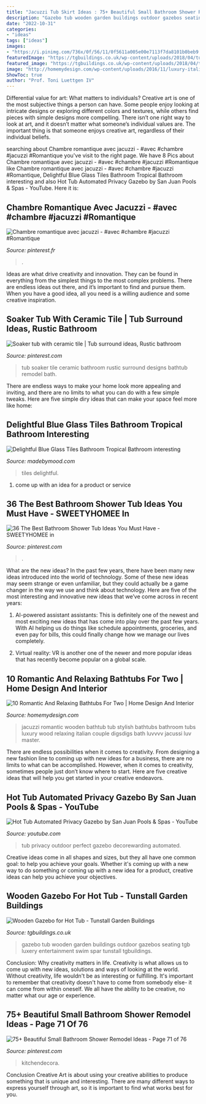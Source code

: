 ```yaml
---
title: "Jacuzzi Tub Skirt Ideas : 75+ Beautiful Small Bathroom Shower Remodel Ideas"
description: "Gazebo tub wooden garden buildings outdoor gazebos seating tgb luxery entertainment swim spar tunstall tgbuildings"
date: "2022-10-31"
categories:
- "ideas"
tags: ["ideas"]
images:
- "https://i.pinimg.com/736x/0f/56/11/0f5611a005e00e7113f7da8101b0beb9.jpg"
featuredImage: "https://tgbuildings.co.uk/wp-content/uploads/2018/04/tunstall-garden-buildings-gazebo-8.jpg"
featured_image: "https://tgbuildings.co.uk/wp-content/uploads/2018/04/tunstall-garden-buildings-gazebo-8.jpg"
image: "http://homemydesign.com/wp-content/uploads/2016/11/luxury-italian-tubs-for-two.jpg"
ShowToc: true
author: "Prof. Toni Luettgen IV"
---
```



Differential value for art: What matters to individuals?
Creative art is one of the most subjective things a person can have. Some people enjoy looking at intricate designs or exploring different colors and textures, while others find pieces with simple designs more compelling. There isn’t one right way to look at art, and it doesn’t matter what someone’s individual values are. The important thing is that someone enjoys creative art, regardless of their individual beliefs.

	

		
searching about Chambre romantique avec jacuzzi - #avec #chambre #jacuzzi #Romantique you've visit to the right page. We have 8 Pics about Chambre romantique avec jacuzzi - #avec #chambre #jacuzzi #Romantique like Chambre romantique avec jacuzzi - #avec #chambre #jacuzzi #Romantique, Delightful Blue Glass Tiles Bathroom Tropical Bathroom interesting and also Hot Tub Automated Privacy Gazebo by San Juan Pools &amp; Spas - YouTube. Here it is:
		
    
## Chambre Romantique Avec Jacuzzi - #avec #chambre #jacuzzi #Romantique

<img loading=lazy src="https://i.pinimg.com/736x/a9/5d/61/a95d612665263370dedb5f6b9294d45f.jpg" onerror="this.onerror=null;this.src='https://tse2.mm.bing.net/th?id=OIP.pEMZFYp2Z3dp4BWnRGvuHwHaLH&amp;pid=15.1';" alt="Chambre romantique avec jacuzzi - #avec #chambre #jacuzzi #Romantique">

_Source: pinterest.fr_

>. 

	

Ideas are what drive creativity and innovation. They can be found in everything from the simplest things to the most complex problems. There are endless ideas out there, and it’s important to find and pursue them. When you have a good idea, all you need is a willing audience and some creative inspiration.

    
## Soaker Tub With Ceramic Tile | Tub Surround Ideas, Rustic Bathroom

<img loading=lazy src="https://i.pinimg.com/736x/dd/e5/2b/dde52b81414f76c3ef04df6222433531.jpg" onerror="this.onerror=null;this.src='https://tse1.mm.bing.net/th?id=OIP.wNYaIlAGehpegTCZp8uKpwHaFj&amp;pid=15.1';" alt="Soaker tub with ceramic tile | Tub surround ideas, Rustic bathroom">

_Source: pinterest.com_

>tub soaker tile ceramic bathroom rustic surround designs bathtub remodel bath. 

	

There are endless ways to make your home look more appealing and inviting, and there are no limits to what you can do with a few simple tweaks. Here are five simple diry ideas that can make your space feel more like home:

    
## Delightful Blue Glass Tiles Bathroom Tropical Bathroom Interesting

<img loading=lazy src="https://madebymood.com/wp-content/uploads/2019/02/Dishy-blue-glass-tiles-bathroom-Tropical-Bathroom-in-New-York-with-drop-tub-and-mosaic.jpg" onerror="this.onerror=null;this.src='https://tse1.mm.bing.net/th?id=OIP.F24Yxl-4H-uDQNliYemJowHaLH&amp;pid=15.1';" alt="Delightful Blue Glass Tiles Bathroom Tropical Bathroom interesting">

_Source: madebymood.com_

>tiles delightful. 

	

1. come up with an idea for a product or service

    
## 36 The Best Bathroom Shower Tub Ideas You Must Have - SWEETYHOMEE In

<img loading=lazy src="https://i.pinimg.com/736x/1f/33/f3/1f33f3ba9153a75bb2c4f698055fce82.jpg" onerror="this.onerror=null;this.src='https://tse4.mm.bing.net/th?id=OIP.9kX7QidjTF1yTqvgrdFmqQHaLH&amp;pid=15.1';" alt="36 The Best Bathroom Shower Tub Ideas You Must Have - SWEETYHOMEE in">

_Source: pinterest.com_

>. 

	

What are the new ideas?
In the past few years, there have been many new ideas introduced into the world of technology. Some of these new ideas may seem strange or even unfamiliar, but they could actually be a game changer in the way we use and think about technology. Here are five of the most interesting and innovative new ideas that we’ve come across in recent years:
1. AI-powered assistant assistants: This is definitely one of the newest and most exciting new ideas that has come into play over the past few years. With AI helping us do things like schedule appointments, groceries, and even pay for bills, this could finally change how we manage our lives completely.

2. Virtual reality: VR is another one of the newer and more popular ideas that has recently become popular on a global scale.

    
## 10 Romantic And Relaxing Bathtubs For Two | Home Design And Interior

<img loading=lazy src="http://homemydesign.com/wp-content/uploads/2016/11/luxury-italian-tubs-for-two.jpg" onerror="this.onerror=null;this.src='https://tse2.mm.bing.net/th?id=OIP.HCa-Sr7H8TP5WEp_9DJTXgHaLm&amp;pid=15.1';" alt="10 Romantic And Relaxing Bathtubs For Two | Home Design And Interior">

_Source: homemydesign.com_

>jacuzzi romantic wooden bathtub tub stylish bathtubs bathroom tubs luxury wood relaxing italian couple digsdigs bath luvvvv jacussi luv master. 

	

There are endless possibilities when it comes to creativity. From designing a new fashion line to coming up with new ideas for a business, there are no limits to what can be accomplished. However, when it comes to creativity, sometimes people just don’t know where to start. Here are five creative ideas that will help you get started in your creative endeavors.

    
## Hot Tub Automated Privacy Gazebo By San Juan Pools &amp; Spas - YouTube

<img loading=lazy src="https://i.ytimg.com/vi/SdpLrNymG-s/maxresdefault.jpg" onerror="this.onerror=null;this.src='https://tse4.mm.bing.net/th?id=OIP.WUi3NHsHDKXZMz9gvgyo9QHaEK&amp;pid=15.1';" alt="Hot Tub Automated Privacy Gazebo by San Juan Pools &amp; Spas - YouTube">

_Source: youtube.com_

>tub privacy outdoor perfect gazebo decorewarding automated. 

	

Creative ideas come in all shapes and sizes, but they all have one common goal: to help you achieve your goals. Whether it's coming up with a new way to do something or coming up with a new idea for a product, creative ideas can help you achieve your objectives.

    
## Wooden Gazebo For Hot Tub - Tunstall Garden Buildings

<img loading=lazy src="https://tgbuildings.co.uk/wp-content/uploads/2018/04/tunstall-garden-buildings-gazebo-8.jpg" onerror="this.onerror=null;this.src='https://tse3.mm.bing.net/th?id=OIP.SIb9RKG0pZ6Zrm3v0OgjYgHaFj&amp;pid=15.1';" alt="Wooden Gazebo for Hot Tub - Tunstall Garden Buildings">

_Source: tgbuildings.co.uk_

>gazebo tub wooden garden buildings outdoor gazebos seating tgb luxery entertainment swim spar tunstall tgbuildings. 

	

Conclusion: Why creativity matters in life.
Creativity is what allows us to come up with new ideas, solutions and ways of looking at the world. Without creativity, life wouldn't be as interesting or fulfilling. It's important to remember that creativity doesn't have to come from somebody else- it can come from within oneself. We all have the ability to be creative, no matter what our age or experience.

    
## 75+ Beautiful Small Bathroom Shower Remodel Ideas - Page 71 Of 76

<img loading=lazy src="https://i.pinimg.com/736x/0f/56/11/0f5611a005e00e7113f7da8101b0beb9.jpg" onerror="this.onerror=null;this.src='https://tse4.mm.bing.net/th?id=OIP.J9HeEFHNU4pKgIXWJywCQAHaLI&amp;pid=15.1';" alt="75+ Beautiful Small Bathroom Shower Remodel Ideas - Page 71 of 76">

_Source: pinterest.com_

>kitchendecora. 

	

Conclusion
Creative Art is about using your creative abilities to produce something that is unique and interesting. There are many different ways to express yourself through art, so it is important to find what works best for you.

